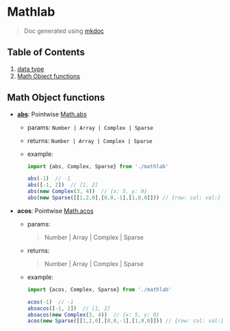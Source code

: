 # Mathlab

> Doc generated using [mkdoc](#)

## Table of Contents

1. [data type](#)
1. [Math Object functions](#)


## Math Object functions

- [**abs**](#): Pointwise [Math.abs](https://developer.mozilla.org/en-US/docs/Web/JavaScript/Reference/Global_Objects/Math/abs)

	+ params: `Number | Array | Complex | Sparse`

	+ returns: `Number | Array | Complex | Sparse`

	+ example:

		```js
		import {abs, Complex, Sparse} from './mathlab'

		abs(-1)  // -1
		abs([-1, 2])  // [1, 2]
		abs(new Complex(3, 4))  // {x: 5, y: 0}
		abs(new Sparse([[1,2,0],[0,0,-1],[1,0,0]])) // {row: col: val:}
		```

- **acos**: Pointwise [Math.acos](https://developer.mozilla.org/en-US/docs/Web/JavaScript/Reference/Global_Objects/Math/acos)

	+ params:

		> Number | Array | Complex | Sparse

	+ returns:

		> Number | Array | Complex | Sparse

	+ example:

		```js
		import {acos, Complex, Sparse} from './mathlab'

		acos(-1)  // -1
		absacos([-1, 2])  // [1, 2]
		absacos(new Complex(3, 4))  // {x: 5, y: 0}
		acos(new Sparse([[1,2,0],[0,0,-1],[1,0,0]])) // {row: col: val:}
		```